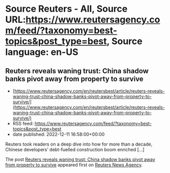 # Source Reuters - All, Source URL:https://www.reutersagency.com/feed/?taxonomy=best-topics&post_type=best, Source language: en-US

## Reuters reveals waning trust: China shadow banks pivot away from property to survive
 - [https://www.reutersagency.com/en/reutersbest/article/reuters-reveals-waning-trust-china-shadow-banks-pivot-away-from-property-to-survive/](https://www.reutersagency.com/en/reutersbest/article/reuters-reveals-waning-trust-china-shadow-banks-pivot-away-from-property-to-survive/)
 - RSS feed: https://www.reutersagency.com/feed/?taxonomy=best-topics&post_type=best
 - date published: 2022-12-11 16:58:00+00:00

<p>Reuters took readers on a deep dive into how for more than a decade, Chinese developers&#8217; debt-fuelled construction boom enriched [&#8230;]</p>
<p>The post <a href="https://www.reutersagency.com/en/reutersbest/article/reuters-reveals-waning-trust-china-shadow-banks-pivot-away-from-property-to-survive/" rel="nofollow">Reuters reveals waning trust: China shadow banks pivot away from property to survive</a> appeared first on <a href="https://www.reutersagency.com/en/" rel="nofollow">Reuters News Agency</a>.</p>
